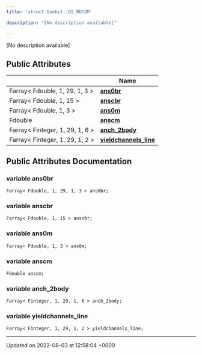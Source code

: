 ```yaml
---
title: 'struct Gambit::DS_NUCOM'

description: "[No description available]"

---
```









[No description available]

## Public Attributes

|                | Name           |
| -------------- | -------------- |
| Farray< Fdouble, 1, 29, 1, 3 > | **[ans0br](/documentation/code/gambit_sphinx/classes/structgambit_1_1ds__nucom/#variable-ans0br)**  |
| Farray< Fdouble, 1, 15 > | **[anscbr](/documentation/code/gambit_sphinx/classes/structgambit_1_1ds__nucom/#variable-anscbr)**  |
| Farray< Fdouble, 1, 3 > | **[ans0m](/documentation/code/gambit_sphinx/classes/structgambit_1_1ds__nucom/#variable-ans0m)**  |
| Fdouble | **[anscm](/documentation/code/gambit_sphinx/classes/structgambit_1_1ds__nucom/#variable-anscm)**  |
| Farray< Finteger, 1, 29, 1, 6 > | **[anch_2body](/documentation/code/gambit_sphinx/classes/structgambit_1_1ds__nucom/#variable-anch-2body)**  |
| Farray< Finteger, 1, 29, 1, 2 > | **[yieldchannels_line](/documentation/code/gambit_sphinx/classes/structgambit_1_1ds__nucom/#variable-yieldchannels-line)**  |

## Public Attributes Documentation

### variable ans0br

```
Farray< Fdouble, 1, 29, 1, 3 > ans0br;
```


### variable anscbr

```
Farray< Fdouble, 1, 15 > anscbr;
```


### variable ans0m

```
Farray< Fdouble, 1, 3 > ans0m;
```


### variable anscm

```
Fdouble anscm;
```


### variable anch_2body

```
Farray< Finteger, 1, 29, 1, 6 > anch_2body;
```


### variable yieldchannels_line

```
Farray< Finteger, 1, 29, 1, 2 > yieldchannels_line;
```


-------------------------------

Updated on 2022-08-03 at 12:58:04 +0000